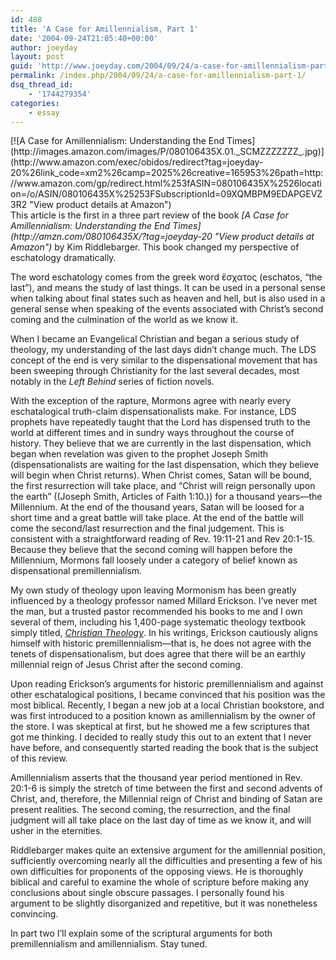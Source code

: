 ```yaml
---
id: 488
title: 'A Case for Amillennialism, Part 1'
date: '2004-09-24T21:05:40+00:00'
author: joeyday
layout: post
guid: 'http://www.joeyday.com/2004/09/24/a-case-for-amillennialism-part-1'
permalink: /index.php/2004/09/24/a-case-for-amillennialism-part-1/
dsq_thread_id:
    - '1744279354'
categories:
    - essay
---
```


<div class="alignleft">[![A Case for Amillennialism: Understanding the End Times](http://images.amazon.com/images/P/080106435X.01._SCMZZZZZZZ_.jpg)](http://www.amazon.com/exec/obidos/redirect?tag=joeyday-20%26link_code=xm2%26camp=2025%26creative=165953%26path=http://www.amazon.com/gp/redirect.html%253fASIN=080106435X%2526location=/o/ASIN/080106435X%25253FSubscriptionId=09XQMBPM9EDAPGEVZ3R2 "View product details at Amazon")</div>This article is the first in a three part review of the book <cite>[A Case for Amillennialism: Understanding the End Times](http://amzn.com/080106435X/?tag=joeyday-20 "View product details at Amazon")</cite> by Kim Riddlebarger. This book changed my perspective of eschatology dramatically.

The word eschatology comes from the greek word ἔσχατος (eschatos, “the last”), and means the study of last things. It can be used in a personal sense when talking about final states such as heaven and hell, but is also used in a general sense when speaking of the events associated with Christ’s second coming and the culmination of the world as we know it.

When I became an Evangelical Christian and began a serious study of theology, my understanding of the last days didn’t change much. The LDS concept of the end is very similar to the dispensational movement that has been sweeping through Christianity for the last several decades, most notably in the <cite>Left Behind</cite> series of fiction novels.

With the exception of the rapture, Mormons agree with nearly every eschatalogical truth-claim dispensationalists make. For instance, LDS prophets have repeatedly taught that the Lord has dispensed truth to the world at different times and in sundry ways throughout the course of history. They believe that we are currently in the last dispensation, which began when revelation was given to the prophet Joseph Smith (dispensationalists are waiting for the last dispensation, which they believe will begin when Christ returns). When Christ comes, Satan will be bound, the first resurrection will take place, and “Christ will reign personally upon the earth” ((Joseph Smith, Articles of Faith 1:10.)) for a thousand years—the Millennium. At the end of the thousand years, Satan will be loosed for a short time and a great battle will take place. At the end of the battle will come the second/last resurrection and the final judgement. This is consistent with a straightforward reading of Rev. 19:11-21 and Rev 20:1-15. Because they believe that the second coming will happen before the Millennium, Mormons fall loosely under a category of belief known as dispensational premillennialism.

My own study of theology upon leaving Mormonism has been greatly influenced by a theology professor named Millard Erickson. I’ve never met the man, but a trusted pastor recommended his books to me and I own several of them, including his 1,400-page systematic theology textbook simply titled, [<cite>Christian Theology</cite>](http://amzn.com/0801021820/?tag=joeyday-20). In his writings, Erickson cautiously aligns himself with historic premillennialism—that is, he does not agree with the tenets of dispensationalism, but does agree that there will be an earthly millennial reign of Jesus Christ after the second coming.

Upon reading Erickson’s arguments for historic premillennialism and against other eschatalogical positions, I became convinced that his position was the most biblical. Recently, I began a new job at a local Christian bookstore, and was first introduced to a position known as amillennialism by the owner of the store. I was skeptical at first, but he showed me a few scriptures that got me thinking. I decided to really study this out to an extent that I never have before, and consequently started reading the book that is the subject of this review.

Amillennialism asserts that the thousand year period mentioned in Rev. 20:1-6 is simply the stretch of time between the first and second advents of Christ, and, therefore, the Millennial reign of Christ and binding of Satan are present realities. The second coming, the resurrection, and the final judgment will all take place on the last day of time as we know it, and will usher in the eternities.

Riddlebarger makes quite an extensive argument for the amillennial position, sufficiently overcoming nearly all the difficulties and presenting a few of his own difficulties for proponents of the opposing views. He is thoroughly biblical and careful to examine the whole of scripture before making any conclusions about single obscure passages. I personally found his argument to be slightly disorganized and repetitive, but it was nonetheless convincing.

In part two I’ll explain some of the scriptural arguments for both premillennialism and amillennialism. Stay tuned.